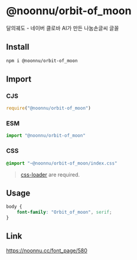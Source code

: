 # @noonnu/orbit-of_moon
달의궤도 - 네이버 클로바 AI가 만든 나눔손글씨 글꼴

## Install
```sh
npm i @noonnu/orbit-of_moon
```
## Import
### CJS
```js
require("@noonnu/orbit-of_moon")
```
### ESM
```js
import "@noonnu/orbit-of_moon"
```
### CSS 
```css
@import "~@noonnu/orbit-of_moon/index.css"
```
> [css-loader](https://github.com/webpack-contrib/css-loader) are required.

## Usage
```css
body {
    font-family: "Orbit_of_moon", serif;
}
```

## Link
https://noonnu.cc/font_page/580